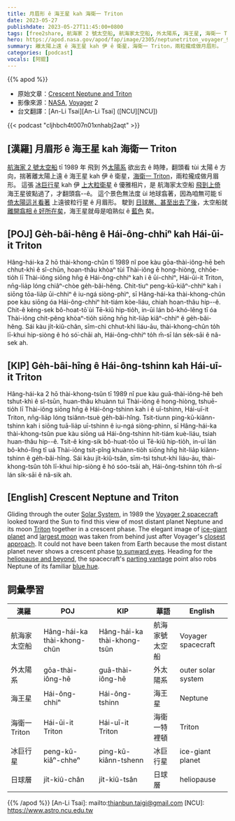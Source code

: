 ```yaml
---
title: 月眉形 ê 海王星 kah 海衛一 Triton
date: 2023-05-27
publishdate: 2023-05-27T11:45:00+0800
tags: [free2share, 航海家 2 號太空船, 航海家太空船, 外太陽系, 海王星, 海衛一 Triton, 日球層, 冰巨行星]
hero: https://apod.nasa.gov/apod/fap/image/2305/neptunetriton_voyager_960.jpg
summary: 離太陽上遠 ê 海王星 kah 伊 ê 衛星，海衛一 Triton，兩粒攏成做月眉形。
categories: [podcast]
vocals: [阿錕]
---
```


{{% apod %}}

- 原始文章：[Crescent Neptune and Triton](https://apod.nasa.gov/apod/ap230527.html)
- 影像來源：[NASA](https://www.nasa.gov/), [Voyager](https://voyager.jpl.nasa.gov/) 2
- 台文翻譯：[An-Li Tsai][An-Li Tsai] ([NCU][NCU])

{{< podcast "cljhbch4t007n01xnhabj2aqt" >}}

## [漢羅] 月眉形 ê 海王星 kah 海衛一 Triton
[航海家 2 號太空船][Voyager 2 spacecraft] tī 1989 年 飛到 外[太陽系][Solar System] 欲出去 ê 時陣，翻頭看 tùi 太陽 ê 方向，揣著離太陽上遠 ê 海王星 kah 伊 ê 衛星，[海衛一 Triton][Triton]，兩粒攏成做月眉形。
這張 [冰巨行星][ice-giant planet] kah 伊 [上大粒衛星][largest moon] ê 優雅相片，是 航海家太空船 [飛到上倚][closest approach] 海王星彼點過了，才翻頭翕--ê。
這个景色無法度 ùi 地球翕著，因為咱無可能 tī [倚太陽這爿看著][to sunward eyes] 上遠彼粒行星 ê 月眉形。
駛到 [日球層、甚至出去了後][heliopause and beyond]，太空船就 [離開翕相 ê 好所在矣][parting vantage]，海王星就毋是咱熟似 ê [藍色][blue hue] 矣。


## [POJ] Ge̍h-bâi-hêng ê Hái-ông-chhiⁿ kah Hái-ūi-it Triton
Hâng-hái-ka 2 hō thài-khong-chûn tī 1989 nî poe kàu gōa-thài-iông-hē beh chhut-khì ê sî-chūn, hoan-thâu khòaⁿ tùi Thài-iông ê hong-hiòng, chhōe-tio̍h lī Thài-iông siōng hn̄g ê Hái-ông-chhiⁿ kah i ê ūi-chhiⁿ, Hái-ūi-it Triton, nn̄g-lia̍p lóng chiâⁿ-chòe ge̍h-bâi-hêng.
Chit-tiuⁿ peng-kū-kiâⁿ-chhiⁿ kah i siōng tōa-lia̍p ūi-chhiⁿ ê iu-ngá siòng-phìⁿ, sī Hâng-hái-ka thài-khong-chûn poe kàu siōng óa Hái-ông-chhiⁿ hit-tiám kòe-liáu, chiah hoan-thâu hip--ê.
Chit-ê kéng-sek bô-hoat-tō͘ ùi Tē-kiû hip-tio̍h, in-ūi lán bô-khó-lêng tī óa Thài-iông chit-pêng khòaⁿ-tio̍h siōng hn̄g hit-lia̍p kiâⁿ-chhiⁿ ê ge̍h-bâi-hêng.
Sái kàu ji̍t-kiû-chân, sīm-chì chhut-khì liáu-āu, thài-khong-chûn to̍h lī-khui hip-siòng ê hó só͘-chāi ah, Hái-ông-chhiⁿ to̍h m̄-sī lán se̍k-sāi ê nâ-sek ah.

## [KIP] Ge̍h-bâi-hîng ê Hái-ông-tshinn kah Hái-uī-it Triton
Hâng-hái-ka 2 hō thài-khong-tsûn tī 1989 nî pue kàu guā-thài-iông-hē beh tshut-khì ê sî-tsūn, huan-thâu khuànn tuì Thài-iông ê hong-hiòng, tshuē-tio̍h lī Thài-iông siōng hn̄g ê Hái-ông-tshinn kah i ê uī-tshinn, Hái-uī-it Triton, nn̄g-lia̍p lóng tsiânn-tsuè ge̍h-bâi-hîng.
Tsit-tiunn ping-kū-kiânn-tshinn kah i siōng tuā-lia̍p uī-tshinn ê iu-ngá siòng-phìnn, sī Hâng-hái-ka thài-khong-tsûn pue kàu siōng uá Hái-ông-tshinn hit-tiám kuè-liáu, tsiah huan-thâu hip--ê.
Tsit-ê kíng-sik bô-huat-tōo uì Tē-kiû hip-tio̍h, in-uī lán bô-khó-lîng tī uá Thài-iông tsit-pîng khuànn-tio̍h siōng hn̄g hit-lia̍p kiânn-tshinn ê ge̍h-bâi-hîng.
Sái kàu ji̍t-kiû-tsân, sīm-tsì tshut-khì liáu-āu, thài-khong-tsûn to̍h lī-khui hip-siòng ê hó sóo-tsāi ah, Hái-ông-tshinn to̍h m̄-sī lán si̍k-sāi ê nâ-sik ah.

## [English] Crescent Neptune and Triton
Gliding through the outer [Solar System][Solar System], in 1989 the [Voyager 2 spacecraft][Voyager 2 spacecraft] looked toward the Sun to find this view of most distant planet Neptune and its moon [Triton][Triton] together in a crescent phase.
The elegant image of [ice-giant planet][ice-giant planet] and [largest moon][largest moon] was taken from behind just after Voyager's [closest approach][closest approach].
It could not have been taken from Earth because the most distant planet never shows a crescent phase [to sunward eyes][to sunward eyes].
Heading for the [heliopause and beyond][heliopause and beyond], the spacecraft's [parting vantage][parting vantage] point also robs Neptune of its familiar [blue hue][blue hue].

## 詞彙學習

|漢羅|POJ|KIP|華語|English|
|-|-|-|-|-|
|航海家太空船|Hâng-hái-ka thài-khong-chûn|Hâng-hái-ka thài-khong-tsûn|航海家號太空船|Voyager spacecraft|
|外太陽系|gōa-thài-iông-hē|guā-thài-iông-hē|外太陽系|outer solar system|
|海王星|Hái-ông-chhiⁿ|Hái-ông-tshinn|海王星|Neptune|
|海衛一 Triton|Hái-ūi-it Triton|Hái-uī-it Triton|海衛一特裡頓|Triton|
|冰巨行星|peng-kū-kiâⁿ-chheⁿ|ping-kū-kiânn-tshenn|冰巨行星|ice-giant planet|
|日球層|ji̍t-kiû-chân|ji̍t-kiû-tsân|日球層|heliopause|

{{% /apod %}}
[An-Li Tsai]: mailto:thianbun.taigi@gmail.com
[NCU]: https://www.astro.ncu.edu.tw

[copyright]: https://apod.nasa.gov/apod/fap/lib/about_apod.html#srapply
[License]: https://creativecommons.org/licenses/by/2.0/

[Solar System]:https://solarsystem.nasa.gov/solar-system/our-solar-system/overview/
[Voyager 2 spacecraft]:https://www.jpl.nasa.gov/missions/voyager-2
[Triton]:https://apod.nasa.gov/apod/ap070304.html
[ice-giant planet]:https://solarsystem.nasa.gov/planets/neptune/in-depth/
[largest moon]:https://en.wikipedia.org/wiki/Triton_(moon)
[closest approach]:https://apod.nasa.gov/apod/ap140826.html
[to sunward eyes]:https://apod.nasa.gov/apod/ap220923.html
[heliopause and beyond]:https://www.jpl.nasa.gov/news/voyager-2-illuminates-boundary-of-interstellar-space
[parting vantage]:https://photojournal.jpl.nasa.gov/catalog/PIA02247
[blue hue]:https://apod.nasa.gov/apod/ap150215.html
